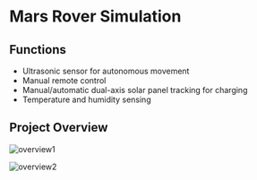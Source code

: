 # Mars Rover Simulation

## Functions 

- Ultrasonic sensor for autonomous movement
- Manual remote control
- Manual/automatic dual-axis solar panel tracking for charging
- Temperature and humidity sensing

## Project Overview

![overview1](https://github.com/vic9112/MarsRover/assets/137171415/4f6a7626-de28-452f-9a98-6d95c7bacc7e)

![overview2](https://github.com/vic9112/SatelliteElectricalSystemDesign/assets/137171415/e539b836-7c65-4ca7-a320-9ff421c50493)
